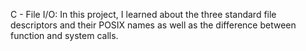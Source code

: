 C - File I/O:
In this project, I learned about the three standard file descriptors and their POSIX names as well as the difference between function and system calls.
